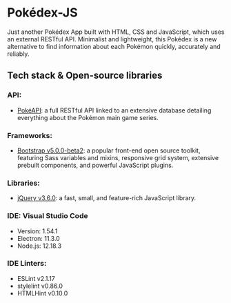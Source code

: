# Pokédex-JS
Just another Pokédex App built with HTML, CSS and JavaScript, which uses an external RESTful API. Minimalist and lightweight, this Pokédex is a new alternative to find information about each Pokémon quickly, accurately and reliably.

## Tech stack & Open-source libraries

### API:
- [PokéAPI](https://github.com/PokeAPI/pokeapi): a full RESTful API linked to an extensive database detailing everything about the Pokémon main game series.

### Frameworks:
- [Bootstrap v5.0.0-beta2](https://getbootstrap.com/): a popular front-end open source toolkit, featuring Sass variables and mixins, responsive grid system, extensive prebuilt components, and powerful JavaScript plugins.

### Libraries:
- [jQuery v3.6.0](https://jquery.com/): a fast, small, and feature-rich JavaScript library.

### IDE: Visual Studio Code
- Version: 1.54.1
- Electron: 11.3.0
- Node.js: 12.18.3

### IDE Linters:
- ESLint v2.1.17
- stylelint v0.86.0
- HTMLHint v0.10.0
